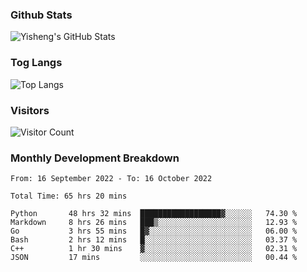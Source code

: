 ### Github Stats
![Yisheng's GitHub Stats](https://github-readme-stats-9qabuvhk1-gongyisheng.vercel.app/api?username=gongyisheng&count_private=true&show_icons=true)
### Tog Langs
![Top Langs](https://github-readme-stats-9qabuvhk1-gongyisheng.vercel.app/api/top-langs/?username=gongyisheng&layout=compact)
### Visitors
![Visitor Count](https://profile-counter.glitch.me/gongyisheng/count.svg)
### Monthly Development Breakdown
<!--START_SECTION:waka-->

```text
From: 16 September 2022 - To: 16 October 2022

Total Time: 65 hrs 20 mins

Python       48 hrs 32 mins  ██████████████████▓░░░░░░   74.30 %
Markdown     8 hrs 26 mins   ███▒░░░░░░░░░░░░░░░░░░░░░   12.93 %
Go           3 hrs 55 mins   █▓░░░░░░░░░░░░░░░░░░░░░░░   06.00 %
Bash         2 hrs 12 mins   █░░░░░░░░░░░░░░░░░░░░░░░░   03.37 %
C++          1 hr 30 mins    ▓░░░░░░░░░░░░░░░░░░░░░░░░   02.31 %
JSON         17 mins         ░░░░░░░░░░░░░░░░░░░░░░░░░   00.44 %
```

<!--END_SECTION:waka-->
